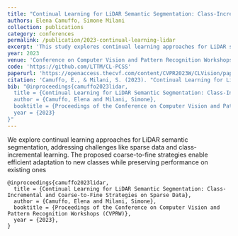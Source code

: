 ```yaml
---
title: "Continual Learning for LiDAR Semantic Segmentation: Class-Incremental and Coarse-to-Fine Strategies on Sparse Data"
authors: Elena Camuffo, Simone Milani
collection: publications
category: conferences
permalink: /publication/2023-continual-learning-lidar
excerpt: 'This study explores continual learning approaches for LiDAR semantic segmentation, focusing on class-incremental and coarse-to-fine strategies to manage sparse data.'
year: 2023
venue: 'Conference on Computer Vision and Pattern Recognition Workshops (CVPRW)'
code: 'https://github.com/LTTM/CL-PCSS'
paperurl: 'https://openaccess.thecvf.com/content/CVPR2023W/CLVision/papers/Camuffo_Continual_Learning_for_LiDAR_Semantic_Segmentation_Class-Incremental_and_Coarse-To-Fine_Strategies_CVPRW_2023_paper.pdf'
citation: 'Camuffo, E., & Milani, S. (2023). "Continual Learning for LiDAR Semantic Segmentation: Class-Incremental and Coarse-to-Fine Strategies on Sparse Data." <i>Conference on Computer Vision and Pattern Recognition Workshops (CVPRW)</i>.'
bib: "@inproceedings{camuffo2023lidar,
  title = {Continual Learning for LiDAR Semantic Segmentation: Class-Incremental and Coarse-to-Fine Strategies on Sparse Data},
  author = {Camuffo, Elena and Milani, Simone},
  booktitle = {Proceedings of the Conference on Computer Vision and Pattern Recognition Workshops (CVPRW)},
  year = {2023}
}"
---
```


We explore continual learning approaches for LiDAR semantic segmentation, addressing challenges like sparse data and class-incremental learning. The proposed coarse-to-fine strategies enable efficient adaptation to new classes while preserving performance on existing ones

```
@inproceedings{camuffo2023lidar,
  title = {Continual Learning for LiDAR Semantic Segmentation: Class-Incremental and Coarse-to-Fine Strategies on Sparse Data},
  author = {Camuffo, Elena and Milani, Simone},
  booktitle = {Proceedings of the Conference on Computer Vision and Pattern Recognition Workshops (CVPRW)},
  year = {2023},
}
```
